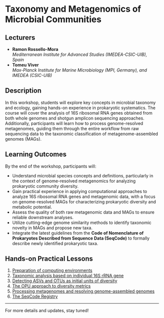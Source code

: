 # Taxonomy and Metagenomics of Microbial Communities

## Lecturers

- **Ramon Rossello-Mora**  
  *Mediterranean Institute for Advanced Studies (IMEDEA-CSIC-UIB), Spain*
- **Tomeu Viver**  
  *Max-Planck Institute for Marine Microbiology (MPI, Germany), and IMEDEA (CSIC-UIB)*

## Description

In this workshop, students will explore key concepts in microbial taxonomy and ecology, gaining hands-on experience in prokaryotic systematics. The course will cover the analysis of 16S ribosomal RNA genes obtained from both whole genomes and shotgun amplicon sequencing approaches. Additionally, participants will learn how to process genome-resolved metagenomes, guiding them through the entire workflow from raw sequencing data to the taxonomic classification of metagenome-assembled genomes (MAGs).

## Learning Outcomes

By the end of the workshop, participants will:

- Understand microbial species concepts and definitions, particularly in the context of genome-resolved metagenomics for analyzing prokaryotic community diversity.
- Gain practical experience in applying computational approaches to analyze 16S ribosomal RNA genes and metagenomic data, with a focus on genome-resolved MAGs for characterizing prokaryotic diversity and metabolic potential.
- Assess the quality of both raw metagenomic data and MAGs to ensure reliable downstream analyses.
- Utilize cutting-edge genome similarity methods to identify taxonomic novelty in MAGs and propose new taxa.
- Integrate the latest guidelines from the **Code of Nomenclature of Prokaryotes Described from Sequence Data (SeqCode)** to formally describe newly identified prokaryotic taxa.

## Hands-on Practical Lessons

1. [Preparation of computing environments](https://www.google.com/)
2. [Taxonomic analysis based on individual 16S rRNA gene](https://www.google.com/)
3. [Detecting ASVs and OTUs as initial units of diversity](https://www.google.com/)
4. [The OPU approach to diversity metrics](https://www.google.com/)
5. [Processing metagenomes and resolving genome-assembled genomes](https://www.google.com/)
6. [The SeqCode Registry](https://www.google.com/)

---

For more details and updates, stay tuned!


